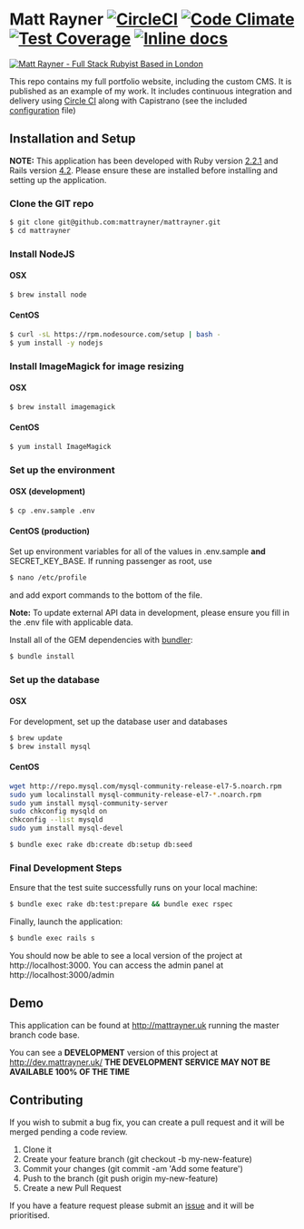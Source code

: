 # Matt Rayner [![CircleCI](https://img.shields.io/circleci/project/mattrayner/mattrayner.svg)](https://circleci.com/gh/mattrayner/mattrayner) [![Code Climate](https://codeclimate.com/github/mattrayner/mattrayner/badges/gpa.svg)](https://codeclimate.com/github/mattrayner/mattrayner)  [![Test Coverage](https://codeclimate.com/github/mattrayner/mattrayner/badges/coverage.svg)](https://codeclimate.com/github/mattrayner/mattrayner) [![Inline docs](http://inch-ci.org/github/mattrayner/mattrayner.svg?branch=master)](http://inch-ci.org/github/mattrayner/mattrayner)
[![Matt Rayner - Full Stack Rubyist Based in London](http://i.imgur.com/TWtbNnG.png)](http://mattrayner.co.uk/)

This repo contains my full portfolio website, including the custom CMS. It is published as an example of my work.
It includes continuous integration and delivery using [Circle CI](https://circleci.com/gh/mattrayner/mattrayner) along with Capistrano (see the included [configuration](circle.yml) file)

## Installation and Setup
**NOTE:** This application has been developed with Ruby version [2.2.1](https://www.ruby-lang.org/en/news/2015/03/03/ruby-2-2-1-released/) and Rails version [4.2](http://weblog.rubyonrails.org/2014/12/19/Rails-4-2-final/). Please ensure these are installed before installing and setting up the application.

### Clone the GIT repo

```bash
$ git clone git@github.com:mattrayner/mattrayner.git
$ cd mattrayner
```

### Install NodeJS

#### OSX

```bash
$ brew install node
```

#### CentOS

```bash
$ curl -sL https://rpm.nodesource.com/setup | bash -
$ yum install -y nodejs
```

### Install ImageMagick for image resizing

#### OSX

```bash
$ brew install imagemagick
```

#### CentOS

```bash
$ yum install ImageMagick
```

### Set up the environment

#### OSX (development)

```bash
$ cp .env.sample .env
```

#### CentOS (production)

Set up environment variables for all of the values in .env.sample **and** SECRET_KEY_BASE. If running passenger as root, use

```bash
$ nano /etc/profile
```

and add export commands to the bottom of the file.

**Note:** To update external API data in development, please ensure you fill in the .env file with applicable data.

Install all of the GEM dependencies with [bundler](http://bundler.io/):

```bash
$ bundle install
```

### Set up the database

#### OSX

For development, set up the database user and databases

```bash
$ brew update
$ brew install mysql
```

#### CentOS

```bash
wget http://repo.mysql.com/mysql-community-release-el7-5.noarch.rpm
sudo yum localinstall mysql-community-release-el7-*.noarch.rpm
sudo yum install mysql-community-server
sudo chkconfig mysqld on
chkconfig --list mysqld
sudo yum install mysql-devel
```

```bash
$ bundle exec rake db:create db:setup db:seed
```

### Final Development Steps

Ensure that the test suite successfully runs on your local machine:

```bash
$ bundle exec rake db:test:prepare && bundle exec rspec
```

Finally, launch the application:

```bash
$ bundle exec rails s
```

You should now be able to see a local version of the project at http://localhost:3000. You can access the admin panel at http://localhost:3000/admin

## Demo
This application can be found at http://mattrayner.uk running the master branch code base.

You can see a **DEVELOPMENT** version of this project at http://dev.mattrayner.uk/
**THE DEVELOPMENT SERVICE MAY NOT BE AVAILABLE 100% OF THE TIME**

## Contributing
If you wish to submit a bug fix, you can create a pull request and it will be merged pending a code review.

1. Clone it
2. Create your feature branch (git checkout -b my-new-feature)
3. Commit your changes (git commit -am 'Add some feature')
4. Push to the branch (git push origin my-new-feature)
5. Create a new Pull Request

If you have a feature request please submit an [issue](http://github.com/mattrayner/mattrayner/issues) and it will be prioritised.